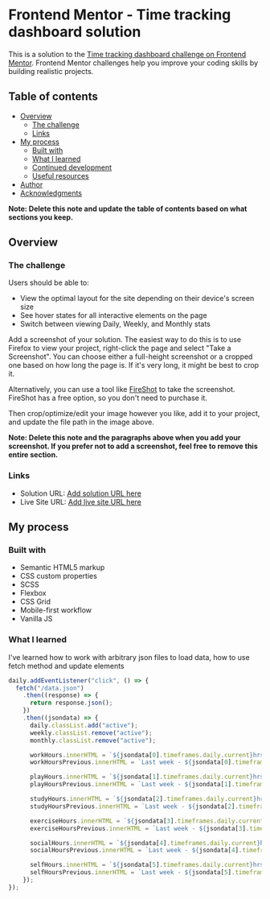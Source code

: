 # Frontend Mentor - Time tracking dashboard solution

This is a solution to the [Time tracking dashboard challenge on Frontend Mentor](https://www.frontendmentor.io/challenges/time-tracking-dashboard-UIQ7167Jw). Frontend Mentor challenges help you improve your coding skills by building realistic projects. 

## Table of contents

- [Overview](#overview)
  - [The challenge](#the-challenge)
  - [Links](#links)
- [My process](#my-process)
  - [Built with](#built-with)
  - [What I learned](#what-i-learned)
  - [Continued development](#continued-development)
  - [Useful resources](#useful-resources)
- [Author](#author)
- [Acknowledgments](#acknowledgments)

**Note: Delete this note and update the table of contents based on what sections you keep.**

## Overview

### The challenge

Users should be able to:

- View the optimal layout for the site depending on their device's screen size
- See hover states for all interactive elements on the page
- Switch between viewing Daily, Weekly, and Monthly stats


Add a screenshot of your solution. The easiest way to do this is to use Firefox to view your project, right-click the page and select "Take a Screenshot". You can choose either a full-height screenshot or a cropped one based on how long the page is. If it's very long, it might be best to crop it.

Alternatively, you can use a tool like [FireShot](https://getfireshot.com/) to take the screenshot. FireShot has a free option, so you don't need to purchase it. 

Then crop/optimize/edit your image however you like, add it to your project, and update the file path in the image above.

**Note: Delete this note and the paragraphs above when you add your screenshot. If you prefer not to add a screenshot, feel free to remove this entire section.**

### Links

- Solution URL: [Add solution URL here](https://your-solution-url.com)
- Live Site URL: [Add live site URL here](https://your-live-site-url.com)

## My process

### Built with

- Semantic HTML5 markup
- CSS custom properties
- SCSS
- Flexbox
- CSS Grid
- Mobile-first workflow
- Vanilla JS

### What I learned

I've learned how to work with arbitrary json files to load data, how to use fetch method and update elements


```js
daily.addEventListener("click", () => {
  fetch("/data.json")
    .then((response) => {
      return response.json();
    })
    .then((jsondata) => {
      daily.classList.add("active");
      weekly.classList.remove("active");
      monthly.classList.remove("active");

      workHours.innerHTML = `${jsondata[0].timeframes.daily.current}hrs`;
      workHoursPrevious.innerHTML = `Last week - ${jsondata[0].timeframes.daily.previous}hrs`;

      playHours.innerHTML = `${jsondata[1].timeframes.daily.current}hrs`;
      playHoursPrevious.innerHTML = `Last week - ${jsondata[1].timeframes.daily.previous}hrs`;

      studyHours.innerHTML = `${jsondata[2].timeframes.daily.current}hrs`;
      studyHoursPrevious.innerHTML = `Last week - ${jsondata[2].timeframes.daily.previous}hrs`;

      exerciseHours.innerHTML = `${jsondata[3].timeframes.daily.current}hrs`;
      exerciseHoursPrevious.innerHTML = `Last week - ${jsondata[3].timeframes.daily.previous}hrs`;

      socialHours.innerHTML = `${jsondata[4].timeframes.daily.current}hrs`;
      socialHoursPrevious.innerHTML = `Last week - ${jsondata[4].timeframes.daily.previous}hrs`;

      selfHours.innerHTML = `${jsondata[5].timeframes.daily.current}hrs`;
      selfHoursPrevious.innerHTML = `Last week - ${jsondata[5].timeframes.daily.previous}hrs`;
    });
});
```

